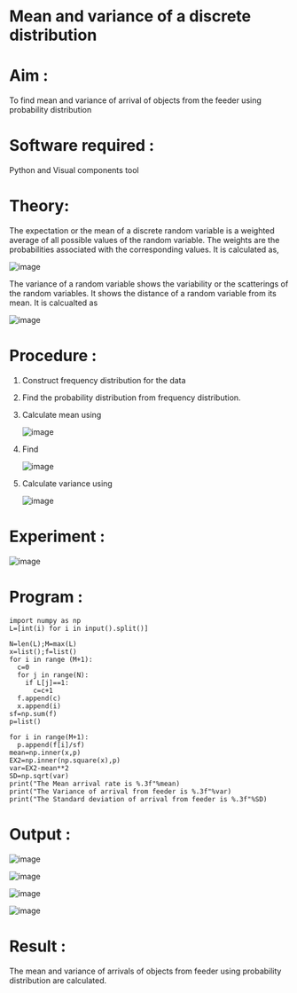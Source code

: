 #  Mean and variance of a discrete  distribution


# Aim : 

To find mean and variance of arrival of objects from the feeder using probability distribution


# Software required :  

Python and Visual components tool

# Theory:

The expectation or the mean of a discrete random variable is a weighted average of all possible
values of the random variable. The weights are the probabilities associated with the corresponding values. 
It is calculated as,

![image](https://user-images.githubusercontent.com/103921593/192938463-e34177f4-f188-48a0-bda2-8f6d1d660ed2.png)

The variance of a random variable shows the variability or the scatterings of the random variables.
It shows the distance of a random variable from its mean. It is calcualted as

![image](https://user-images.githubusercontent.com/103921593/192938695-99fedc01-34d5-4d36-84df-5880e766ed0c.png)


# Procedure :

1. Construct frequency distribution for the data

2. Find the  probability distribution from frequency distribution.

3. Calculate mean using 
   
   ![image](https://user-images.githubusercontent.com/103921593/192940431-03b81777-c54d-4286-b4f4-82dfe7666b4c.png)

4. Find  
   
      ![image](https://user-images.githubusercontent.com/103921593/192940255-2d9dd746-6875-4a6d-877b-6da6cdb96ab1.png)

5.  Calculate variance using 
  
      ![image](https://user-images.githubusercontent.com/103921593/192942852-913550a9-fabe-4a55-b956-0487b18bbd97.png)


# Experiment :

![image](https://user-images.githubusercontent.com/103921593/229993174-5b67e57e-3e01-4ac4-9f83-410a932b22bf.png)

# Program :

```
import numpy as np
L=[int(i) for i in input().split()]

N=len(L);M=max(L)
x=list();f=list()
for i in range (M+1):
  c=0
  for j in range(N):
    if L[j]==1:
      c=c+1
  f.append(c)
  x.append(i)
sf=np.sum(f)
p=list()  

for i in range(M+1):
  p.append(f[i]/sf)
mean=np.inner(x,p)
EX2=np.inner(np.square(x),p)
var=EX2-mean**2
SD=np.sqrt(var)
print("The Mean arrival rate is %.3f"%mean)
print("The Variance of arrival from feeder is %.3f"%var)
print("The Standard deviation of arrival from feeder is %.3f"%SD)

```

# Output : 

![image](https://user-images.githubusercontent.com/115128955/230256523-96e5e85a-e139-4113-b6c4-0d6a4a5b9590.png)

![image](https://user-images.githubusercontent.com/115128955/230256656-ebb24298-3957-4f1b-9a23-6cd390ae7a0a.png)

![image](https://user-images.githubusercontent.com/115128955/230256902-40364ac8-6e61-4f31-bc09-12182f394e87.png)

![image](https://user-images.githubusercontent.com/115128955/230256945-18d8d242-fe9a-4e93-86d8-45d57b26fe7a.png)

# Result :

The mean and variance of arrivals of objects from feeder using probability distribution are calculated.

